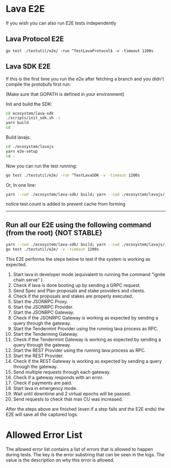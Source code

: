 # Lava E2E

If you wish you can also run E2E tests independently

## Lava Protocol E2E

```
go test ./testutil/e2e/ -run ^TestLavaProtocol$ -v -timeout 1200s
```

## Lava SDK E2E

If this is the first time you run the e2e after fetching a branch and you didn't compile the protobufs first run:

(Make sure that GOPATH is defined in your environment)

Init and build the SDK:

```bash
cd ecosystem/lava-sdk
./scripts/init_sdk.sh -s
yarn build
cd -
```

Build lavajs:

```bash
cd ./ecosystem/lavajs
yarn e2e-setup
cd -
```

Now you can run the test running:

```bash
go test ./testutil/e2e/ -run ^TestLavaSDK -v -timeout 1200s
```

Or, In one line: 
```bash 
yarn --cwd ./ecosystem/lava-sdk/ build; yarn --cwd ./ecosystem/lavajs/ e2e-setup; go test ./testutil/e2e/ -run ^TestLavaSDK -v -timeout 1200s -test.count=1
```

notice test.count is added to prevent cache from forming

---

## Run all our E2E using the following command (from the root) {NOT STABLE}

```bash
yarn --cwd ./ecosystem/lava-sdk/ build; yarn --cwd ./ecosystem/lavajs/ e2e-setup;
go test ./testutil/e2e/ -v -timeout 1200s
```

This E2E performs the steps below to test if the system is working as expected.

1. Start lava in developer mode (equivalent to running the command "ignite chain serve" ).
2. Check if lava is done booting up by sending a GRPC request.
3. Send Spec and Plan proposals and stake providers and clients.
4. Check if the proposals and stakes are properly executed.
5. Start the JSONRPC Proxy.
6. Start the JSONRPC Provider.
7. Start the JSONRPC Gateway.
8. Check if the JSONRPC Gateway is working as expected by sending a query through the gateway.
9. Start the Tendermint Provider using the running lava process as RPC.
10. Start the Tenderming Gateway.
11. Check if the Tendermint Gateway is working as expected by sending a query through the gateway.
12. Start the REST Provider using the running lava process as RPC.
13. Start the REST Provider.
14. Check if the REST Gateway is working as expected by sending a query through the gateway.
15. Send multiple requests through each gateway.
16. Check if a gateway responds with an error.
17. Check if payments are paid.
18. Start lava in emergency mode.
19. Wait until downtime and 2 virtual epochs will be passed.
20. Send requests to check that max CU was increased.

After the steps above are finished (even if a step fails and the E2E ends) the E2E will save all the captured logs.

# Allowed Error List

The allowed error list contains a list of errors that is allowed to happen during tests. The key is the error substring that can be seen in the logs. The value is the description on why this error is allowed.
